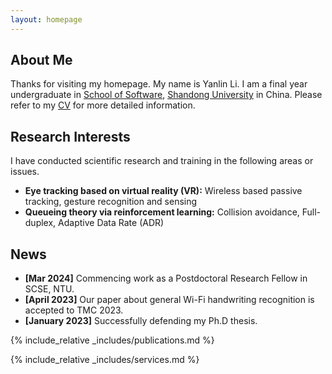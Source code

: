 ```yaml
---
layout: homepage
---
```


## About Me

Thanks for visiting my homepage. My name is Yanlin Li. I am a final year undergraduate in [School of Software](https://www.sc.sdu.edu.cn/), [Shandong University](https://www.sdu.edu.cn/) in China.
Please refer to my [CV](./assets/files/CV20240307.pdf) for more detailed information.

## Research Interests

I have conducted scientific research and training in the following areas or issues.
- **Eye tracking based on virtual reality (VR):** Wireless based passive tracking, gesture recognition and sensing
- **Queueing theory via reinforcement learning:** Collision avoidance, Full-duplex, Adaptive Data Rate (ADR)
<!-- - **Reconfigurable Intelligent Surface (RIS):** Antenna design and system optimization -->

## News
- **[Mar 2024]** Commencing work as a Postdoctoral Research Fellow in SCSE, NTU.
- **[April 2023]** Our paper about general Wi-Fi handwriting recognition is accepted to TMC 2023. 
- **[January 2023]** Successfully defending my Ph.D thesis. 

{% include_relative _includes/publications.md %}

{% include_relative _includes/services.md %}
